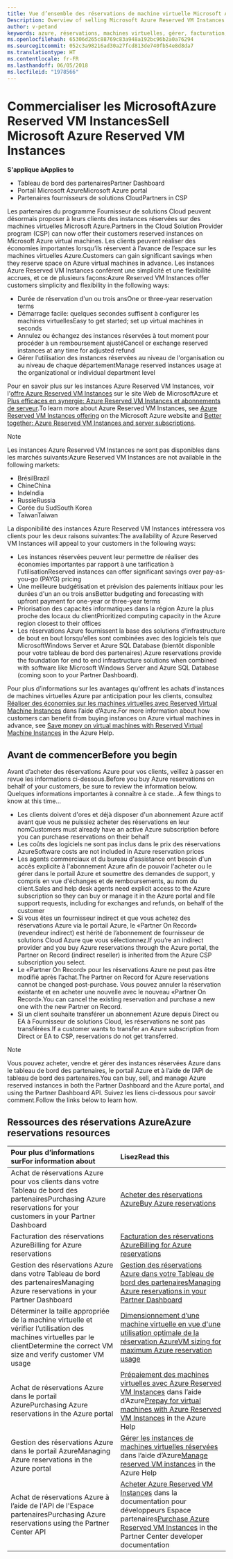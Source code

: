 ```yaml
---
title: Vue d’ensemble des réservations de machine virtuelle Microsoft Azure | Espace partenaires
Description: Overview of selling Microsoft Azure Reserved VM Instances in CSP.
author: v-petand
keywords: azure, réservations, machines virtuelles, gérer, facturation, acheter, Azure RI, Azure Reserved VM Instances
ms.openlocfilehash: 65306d265c88769c83a948a192bc96b2a0a76294
ms.sourcegitcommit: 052c3a98216ad30a27fcd813de740fb54e8d8da7
ms.translationtype: HT
ms.contentlocale: fr-FR
ms.lasthandoff: 06/05/2018
ms.locfileid: "1978566"
---
```

# <a name="sell-microsoft-azure-reserved-vm-instances"></a><span data-ttu-id="e35e2-103">Commercialiser les MicrosoftAzure Reserved VM Instances</span><span class="sxs-lookup"><span data-stu-id="e35e2-103">Sell Microsoft Azure Reserved VM Instances</span></span> 

**<span data-ttu-id="e35e2-104">S'applique à</span><span class="sxs-lookup"><span data-stu-id="e35e2-104">Applies to</span></span>**

-  <span data-ttu-id="e35e2-105">Tableau de bord des partenaires</span><span class="sxs-lookup"><span data-stu-id="e35e2-105">Partner Dashboard</span></span>
-  <span data-ttu-id="e35e2-106">Portail Microsoft Azure</span><span class="sxs-lookup"><span data-stu-id="e35e2-106">Microsoft Azure portal</span></span>
-  <span data-ttu-id="e35e2-107">Partenaires fournisseurs de solutions Cloud</span><span class="sxs-lookup"><span data-stu-id="e35e2-107">Partners in CSP</span></span>

<span data-ttu-id="e35e2-108">Les partenaires du programme Fournisseur de solutions Cloud peuvent désormais proposer à leurs clients des instances réservées sur des machines virtuelles Microsoft Azure.</span><span class="sxs-lookup"><span data-stu-id="e35e2-108">Partners in the Cloud Solution Provider program (CSP) can now offer their customers reserved instances on Microsoft Azure virtual machines.</span></span> <span data-ttu-id="e35e2-109">Les clients peuvent réaliser des économies importantes lorsqu’ils réservent à l’avance de l’espace sur les machines virtuelles Azure.</span><span class="sxs-lookup"><span data-stu-id="e35e2-109">Customers can gain significant savings when they reserve space on Azure virtual machines in advance.</span></span> <span data-ttu-id="e35e2-110">Les instances Azure Reserved VM Instances confèrent une simplicité et une flexibilité accrues, et ce de plusieurs façons:</span><span class="sxs-lookup"><span data-stu-id="e35e2-110">Azure Reserved VM Instances offer customers simplicity and flexibility in the following ways:</span></span>

-   <span data-ttu-id="e35e2-111">Durée de réservation d'un ou trois ans</span><span class="sxs-lookup"><span data-stu-id="e35e2-111">One or three-year reservation terms</span></span> 
-   <span data-ttu-id="e35e2-112">Démarrage facile: quelques secondes suffisent à configurer les machines virtuelles</span><span class="sxs-lookup"><span data-stu-id="e35e2-112">Easy to get started; set up virtual machines in seconds</span></span> 
-   <span data-ttu-id="e35e2-113">Annulez ou échangez des instances réservées à tout moment pour procéder à un remboursement ajusté</span><span class="sxs-lookup"><span data-stu-id="e35e2-113">Cancel or exchange reserved instances at any time for adjusted refund</span></span> 
-   <span data-ttu-id="e35e2-114">Gérer l’utilisation des instances réservées au niveau de l'organisation ou au niveau de chaque département</span><span class="sxs-lookup"><span data-stu-id="e35e2-114">Manage reserved instances usage at the organizational or individual department level</span></span> 

<span data-ttu-id="e35e2-115">Pour en savoir plus sur les instances Azure Reserved VM Instances, voir l'[offre Azure Reserved VM Instances](https://azure.microsoft.com/pricing/reserved-vm-instances/) sur le site Web de MicrosoftAzure et [Plus efficaces en synergie: Azure Reserved VM Instances et abonnements de serveur](https://blogs.partner.microsoft.com/mpn/better-together-azure-reserved-instances-server-subscriptions/).</span><span class="sxs-lookup"><span data-stu-id="e35e2-115">To learn more about Azure Reserved VM Instances, see [Azure Reserved VM Instances offering](https://azure.microsoft.com/pricing/reserved-vm-instances/) on the Microsoft Azure website and [Better together: Azure Reserved VM Instances and server subscriptions](https://blogs.partner.microsoft.com/mpn/better-together-azure-reserved-instances-server-subscriptions/).</span></span>

> [!NOTE]  
> <span data-ttu-id="e35e2-116">Les instances Azure Reserved VM Instances ne sont pas disponibles dans les marchés suivants:</span><span class="sxs-lookup"><span data-stu-id="e35e2-116">Azure Reserved VM Instances are not available in the following markets:</span></span>  
> * <span data-ttu-id="e35e2-117">Brésil</span><span class="sxs-lookup"><span data-stu-id="e35e2-117">Brazil</span></span>  
> * <span data-ttu-id="e35e2-118">Chine</span><span class="sxs-lookup"><span data-stu-id="e35e2-118">China</span></span>  
> * <span data-ttu-id="e35e2-119">Inde</span><span class="sxs-lookup"><span data-stu-id="e35e2-119">India</span></span>  
> * <span data-ttu-id="e35e2-120">Russie</span><span class="sxs-lookup"><span data-stu-id="e35e2-120">Russia</span></span>  
> * <span data-ttu-id="e35e2-121">Corée du Sud</span><span class="sxs-lookup"><span data-stu-id="e35e2-121">South Korea</span></span>  
> * <span data-ttu-id="e35e2-122">Taiwan</span><span class="sxs-lookup"><span data-stu-id="e35e2-122">Taiwan</span></span>  

<span data-ttu-id="e35e2-123">La disponibilité des instances Azure Reserved VM Instances intéressera vos clients pour les deux raisons suivantes:</span><span class="sxs-lookup"><span data-stu-id="e35e2-123">The availability of Azure Reserved VM Instances will appeal to your customers in the following ways:</span></span>

-   <span data-ttu-id="e35e2-124">Les instances réservées peuvent leur permettre de réaliser des économies importantes par rapport à une tarification à l'utilisation</span><span class="sxs-lookup"><span data-stu-id="e35e2-124">Reserved instances can offer significant savings over pay-as-you-go (PAYG) pricing</span></span>
-   <span data-ttu-id="e35e2-125">Une meilleure budgétisation et prévision des paiements initiaux pour les durées d'un an ou trois ans</span><span class="sxs-lookup"><span data-stu-id="e35e2-125">Better budgeting and forecasting with upfront payment for one-year or three-year terms</span></span> 
-   <span data-ttu-id="e35e2-126">Priorisation des capacités informatiques dans la région Azure la plus proche des locaux du client</span><span class="sxs-lookup"><span data-stu-id="e35e2-126">Prioritized computing capacity in the Azure region closest to their offices</span></span>  
-   <span data-ttu-id="e35e2-127">Les réservations Azure fournissent la base des solutions d’infrastructure de bout en bout lorsqu’elles sont combinées avec des logiciels tels que MicrosoftWindows Server et Azure SQL Database (bientôt disponible pour votre tableau de bord des partenaires).</span><span class="sxs-lookup"><span data-stu-id="e35e2-127">Azure reservations provide the foundation for end to end infrastructure solutions when combined with software like Microsoft Windows Server and Azure SQL Database (coming soon to your Partner Dashboard).</span></span>   

<span data-ttu-id="e35e2-128">Pour plus d’informations sur les avantages qu'offrent les achats d'instances de machines virtuelles Azure par anticipation pour les clients, consultez [Réaliser des économies sur les machines virtuelles avec Reserved Virtual Machine Instances](https://docs.microsoft.com/azure/billing/billing-save-compute-costs-reservations) dans l’aide d’Azure.</span><span class="sxs-lookup"><span data-stu-id="e35e2-128">For more information about how customers can benefit from buying instances on Azure virtual machines in advance, see [Save money on virtual machines with Reserved Virtual Machine Instances](https://docs.microsoft.com/azure/billing/billing-save-compute-costs-reservations) in the Azure Help.</span></span>

## <a name="before-you-begin"></a><span data-ttu-id="e35e2-129">Avant de commencer</span><span class="sxs-lookup"><span data-stu-id="e35e2-129">Before you begin</span></span>

<span data-ttu-id="e35e2-130">Avant d’acheter des réservations Azure pour vos clients, veillez à passer en revue les informations ci-dessous.</span><span class="sxs-lookup"><span data-stu-id="e35e2-130">Before you buy Azure reservations on behalf of your customers, be sure to review the information below.</span></span> <span data-ttu-id="e35e2-131">Quelques informations importantes à connaître à ce stade...</span><span class="sxs-lookup"><span data-stu-id="e35e2-131">A few things to know at this time…</span></span>

-   <span data-ttu-id="e35e2-132">Les clients doivent d'ores et déjà disposer d'un abonnement Azure actif avant que vous ne puissiez acheter des réservations en leur nom</span><span class="sxs-lookup"><span data-stu-id="e35e2-132">Customers must already have an active Azure subscription before you can purchase reservations on their behalf</span></span>  
-   <span data-ttu-id="e35e2-133">Les coûts des logiciels ne sont pas inclus dans le prix des réservations Azure</span><span class="sxs-lookup"><span data-stu-id="e35e2-133">Software costs are not included in Azure reservation prices</span></span> 
-   <span data-ttu-id="e35e2-134">Les agents commerciaux et du bureau d'assistance ont besoin d'un accès explicite à l'abonnement Azure afin de pouvoir l'acheter ou le gérer dans le portail Azure et soumettre des demandes de support, y compris en vue d'échanges et de remboursements, au nom du client.</span><span class="sxs-lookup"><span data-stu-id="e35e2-134">Sales and help desk agents need explicit access to the Azure subscription so they can buy or manage it in the Azure portal and file support requests, including for exchanges and refunds, on behalf of the customer</span></span>  
-   <span data-ttu-id="e35e2-135">Si vous êtes un fournisseur indirect et que vous achetez des réservations Azure via le portail Azure, le «Partner On Record» (revendeur indirect) est hérité de l’abonnement de fournisseur de solutions Cloud Azure que vous sélectionnez.</span><span class="sxs-lookup"><span data-stu-id="e35e2-135">If you’re an indirect provider and you buy Azure reservations through the Azure portal, the Partner on Record (indirect reseller) is inherited from the Azure CSP subscription you select.</span></span> 
-   <span data-ttu-id="e35e2-136">Le «Partner On Record» pour les réservations Azure ne peut pas être modifié après l’achat.</span><span class="sxs-lookup"><span data-stu-id="e35e2-136">The Partner on Record for Azure reservations cannot be changed post-purchase.</span></span> <span data-ttu-id="e35e2-137">Vous pouvez annuler la réservation existante et en acheter une nouvelle avec le nouveau «Partner On Record».</span><span class="sxs-lookup"><span data-stu-id="e35e2-137">You can cancel the existing reservation and purchase a new one with the new Partner on Record.</span></span> 
-   <span data-ttu-id="e35e2-138">Si un client souhaite transférer un abonnement Azure depuis Direct ou EA à Fournisseur de solutions Cloud, les réservations ne sont pas transférées.</span><span class="sxs-lookup"><span data-stu-id="e35e2-138">If a customer wants to transfer an Azure subscription from Direct or EA to CSP, reservations do not get transferred.</span></span> 

>[!NOTE]
> <span data-ttu-id="e35e2-139">Vous pouvez acheter, vendre et gérer des instances réservées Azure dans le tableau de bord des partenaires, le portail Azure et à l’aide de l’API de tableau de bord des partenaires.</span><span class="sxs-lookup"><span data-stu-id="e35e2-139">You can buy, sell, and manage Azure reserved instances in both the Partner Dashboard and the Azure portal, and using the Partner Dashboard API.</span></span> <span data-ttu-id="e35e2-140">Suivez les liens ci-dessous pour savoir comment.</span><span class="sxs-lookup"><span data-stu-id="e35e2-140">Follow the links below to learn how.</span></span> 

## <a name="azure-reservations-resources"></a><span data-ttu-id="e35e2-141">Ressources des réservations Azure</span><span class="sxs-lookup"><span data-stu-id="e35e2-141">Azure reservations resources</span></span>
|**<span data-ttu-id="e35e2-142">Pour plus d’informations sur</span><span class="sxs-lookup"><span data-stu-id="e35e2-142">For information about</span></span>**   |**<span data-ttu-id="e35e2-143">Lisez</span><span class="sxs-lookup"><span data-stu-id="e35e2-143">Read this</span></span>**    |
|:-----------------------------|:-----------------|
|<span data-ttu-id="e35e2-144">Achat de réservations Azure pour vos clients dans votre Tableau de bord des partenaires</span><span class="sxs-lookup"><span data-stu-id="e35e2-144">Purchasing Azure reservations for your customers in your Partner Dashboard</span></span>   |[<span data-ttu-id="e35e2-145">Acheter des réservations Azure</span><span class="sxs-lookup"><span data-stu-id="e35e2-145">Buy Azure reservations</span></span>](azure-reservations-buying.md)
|<span data-ttu-id="e35e2-146">Facturation des réservations Azure</span><span class="sxs-lookup"><span data-stu-id="e35e2-146">Billing for Azure reservations</span></span>   |[<span data-ttu-id="e35e2-147">Facturation des réservations Azure</span><span class="sxs-lookup"><span data-stu-id="e35e2-147">Billing for Azure reservations</span></span>](azure-reservations-billing.md)   |
|<span data-ttu-id="e35e2-148">Gestion des réservations Azure dans votre Tableau de bord des partenaires</span><span class="sxs-lookup"><span data-stu-id="e35e2-148">Managing Azure reservations in your Partner Dashboard</span></span> | [<span data-ttu-id="e35e2-149">Gestion des réservations Azure dans votre Tableau de bord des partenaires</span><span class="sxs-lookup"><span data-stu-id="e35e2-149">Managing Azure reservations in your Partner Dashboard</span></span>](azure-reservations-manage.md)
|<span data-ttu-id="e35e2-150">Déterminer la taille appropriée de la machine virtuelle et vérifier l’utilisation des machines virtuelles par le client</span><span class="sxs-lookup"><span data-stu-id="e35e2-150">Determine the correct VM size and verify customer VM usage</span></span>   |[<span data-ttu-id="e35e2-151">Dimensionnement d’une machine virtuelle en vue d'une utilisation optimale de la réservation Azure</span><span class="sxs-lookup"><span data-stu-id="e35e2-151">VM sizing for maximum Azure reservation usage</span></span>](azure-usage.md)   |
|<span data-ttu-id="e35e2-152">Achat de réservations Azure dans le portail Azure</span><span class="sxs-lookup"><span data-stu-id="e35e2-152">Purchasing Azure reservations in the Azure portal</span></span> | <span data-ttu-id="e35e2-153">[Prépaiement des machines virtuelles avec Azure Reserved VM Instances](https://docs.microsoft.com/azure/virtual-machines/windows/prepay-reserved-vm-instances) dans l’aide d’Azure</span><span class="sxs-lookup"><span data-stu-id="e35e2-153">[Prepay for virtual machines with Azure Reserved VM Instances](https://docs.microsoft.com/azure/virtual-machines/windows/prepay-reserved-vm-instances) in the Azure Help</span></span> |
|<span data-ttu-id="e35e2-154">Gestion des réservations Azure dans le portail Azure</span><span class="sxs-lookup"><span data-stu-id="e35e2-154">Managing Azure reservations in the Azure portal</span></span>   |<span data-ttu-id="e35e2-155">[Gérer les instances de machines virtuelles réservées](https://docs.microsoft.com/azure/billing/billing-manage-reserved-vm-instance) dans l’aide d’Azure</span><span class="sxs-lookup"><span data-stu-id="e35e2-155">[Manage reserved VM instances](https://docs.microsoft.com/azure/billing/billing-manage-reserved-vm-instance) in the Azure Help</span></span>  |
|<span data-ttu-id="e35e2-156">Achat de réservations Azure à l’aide de l'API de l'Espace partenaires</span><span class="sxs-lookup"><span data-stu-id="e35e2-156">Purchasing Azure reservations using the Partner Center API</span></span> | <span data-ttu-id="e35e2-157">[Acheter Azure Reserved VM Instances](https://docs.microsoft.com/partner-center/develop/purchase-azure-reserved-vm-instances) dans la documentation pour développeurs Espace partenaires</span><span class="sxs-lookup"><span data-stu-id="e35e2-157">[Purchase Azure Reserved VM Instances](https://docs.microsoft.com/partner-center/develop/purchase-azure-reserved-vm-instances) in the Partner Center developer documentation</span></span>

 

